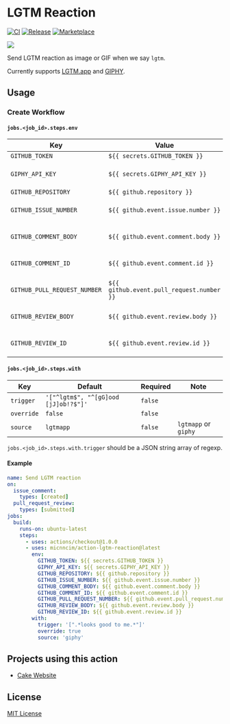 # LGTM Reaction

[![CI](https://github.com/micnncim/action-lgtm-reaction/workflows/CI/badge.svg)](https://github.com/micnncim/action-lgtm-reaction/actions)
[![Release](https://img.shields.io/github/v/release/micnncim/action-lgtm-reaction.svg?logo=github)](https://github.com/micnncim/action-lgtm-reaction/releases)
[![Marketplace](https://img.shields.io/badge/marketplace-lgtm--reaction-blue?logo=github)](https://github.com/marketplace/actions/lgtm-reaction)

![](docs/assets/screen-record.gif)

Send LGTM reaction as image or GIF when we say `lgtm`.  

Currently supports [LGTM.app](https://www.lgtm.app/) and [GIPHY](https://giphy.com).

## Usage

### Create Workflow

#### `jobs.<job_id>.steps.env`

|             Key              |                   Value                   |                         Required                          |
| ---------------------------- | ----------------------------------------- | --------------------------------------------------------- |
| `GITHUB_TOKEN`               | `${{ secrets.GITHUB_TOKEN }}`             | `true`                                                    |
| `GIPHY_API_KEY`              | `${{ secrets.GIPHY_API_KEY }}`            | `true` if `jobs.<job_id>.steps.with.source` == `giphy`    |
| `GITHUB_REPOSITORY`          | `${{ github.repository }}`                | `true`                                                    |
| `GITHUB_ISSUE_NUMBER`        | `${{ github.event.issue.number }}`        | `true` if `on.issue_comment.types` == `[created]`         |
| `GITHUB_COMMENT_BODY`        | `${{ github.event.comment.body }}`        | `true` if `on.issue_comment.types` == `[created]`         |
| `GITHUB_COMMENT_ID`          | `${{ github.event.comment.id }}`          | `true` if `on.issue_comment.types` == `[created]`         |
| `GITHUB_PULL_REQUEST_NUMBER` | `${{ github.event.pull_request.number }}` | `true` if `on.pull_request_review.types` == `[submitted]` |
| `GITHUB_REVIEW_BODY`         | `${{ github.event.review.body }}`         | `true` if `on.pull_request_review.types` == `[submitted]` |
| `GITHUB_REVIEW_ID`           | `${{ github.event.review.id }}`           | `true` if `on.pull_request_review.types` == `[submitted]` |

#### `jobs.<job_id>.steps.with`

|    Key     |               Default                | Required |         Note         |
| ---------- | ------------------------------------ | -------- | -------------------- |
| `trigger`  | `'["^lgtm$", "^[gG]ood [jJ]ob!?$"]'` | `false`  |                      |
| `override` | `false`                              | `false`  |                      |
| `source`   | `lgtmapp`                            | `false`  | `lgtmapp` or `giphy` |

`jobs.<job_id>.steps.with.trigger` should be a JSON string array of regexp.

#### Example

```yaml
name: Send LGTM reaction
on:
  issue_comment:
    types: [created]
  pull_request_review:
    types: [submitted]
jobs:
  build:
    runs-on: ubuntu-latest
    steps:
      - uses: actions/checkout@1.0.0
      - uses: micnncim/action-lgtm-reaction@latest
        env:
          GITHUB_TOKEN: ${{ secrets.GITHUB_TOKEN }}
          GIPHY_API_KEY: ${{ secrets.GIPHY_API_KEY }}
          GITHUB_REPOSITORY: ${{ github.repository }}
          GITHUB_ISSUE_NUMBER: ${{ github.event.issue.number }}
          GITHUB_COMMENT_BODY: ${{ github.event.comment.body }}
          GITHUB_COMMENT_ID: ${{ github.event.comment.id }}
          GITHUB_PULL_REQUEST_NUMBER: ${{ github.event.pull_request.number }}
          GITHUB_REVIEW_BODY: ${{ github.event.review.body }}
          GITHUB_REVIEW_ID: ${{ github.event.review.id }}
        with:
          trigger: '[".*looks good to me.*"]'
          override: true
          source: 'giphy'
```

## Projects using this action

- [Cake Website](https://github.com/cake-build/website)

## License

[MIT License](LICENSE)
